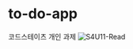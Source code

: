 # to-do-app
코드스테이츠 개인 과제
![S4U11-Read](https://user-images.githubusercontent.com/67787776/217709361-3b129f1d-d9af-4ee9-82ec-5659adbec983.gif)
